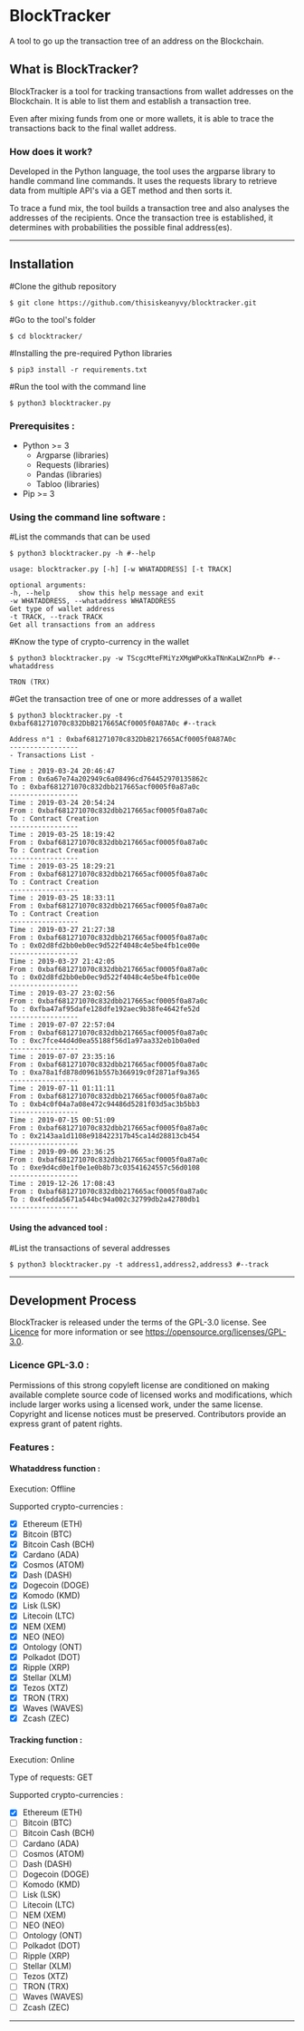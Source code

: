 # BlockTracker
A tool to go up the transaction tree of an address on the Blockchain.

## What is BlockTracker?

BlockTracker is a tool for tracking transactions from wallet addresses on the Blockchain. It is able to list them and establish a transaction tree.

Even after mixing funds from one or more wallets, it is able to trace the transactions back to the final wallet address.

### How does it work?

Developed in the Python language, the tool uses the argparse library to handle command line commands. It uses the requests library to retrieve data from multiple API's via a GET method and then sorts it.

To trace a fund mix, the tool builds a transaction tree and also analyses the addresses of the recipients. Once the transaction tree is established, it determines with probabilities the possible final address(es).

------

## Installation

#Clone the github repository

```shell
$ git clone https://github.com/thisiskeanyvy/blocktracker.git
```

#Go to the tool's folder

```shell
$ cd blocktracker/
```

#Installing the pre-required Python libraries

```shell
$ pip3 install -r requirements.txt
```

#Run the tool with the command line

```shell
$ python3 blocktracker.py
```

### Prerequisites :

- Python >= 3
  - Argparse (libraries)
  - Requests (libraries)
  - Pandas (libraries)
  - Tabloo (libraries)
- Pip >= 3

### Using the command line software :

#List the commands that can be used

```shell
$ python3 blocktracker.py -h #--help
```

```shell
usage: blocktracker.py [-h] [-w WHATADDRESS] [-t TRACK]

optional arguments:
-h, --help       show this help message and exit
-w WHATADDRESS, --whataddress WHATADDRESS
Get type of wallet address
-t TRACK, --track TRACK
Get all transactions from an address
```

#Know the type of crypto-currency in the wallet

```shell
$ python3 blocktracker.py -w TScgcMteFMiYzXMgWPoKkaTNnKaLWZnnPb #--whataddress
```

```shell
TRON (TRX)
```

#Get the transaction tree of one or more addresses of a wallet

```shell
$ python3 blocktracker.py -t 0xbaf681271070c832DbB217665ACf0005f0A87A0c #--track
```

```shell
Address n°1 : 0xbaf681271070c832DbB217665ACf0005f0A87A0c
-----------------
- Transactions List -

Time : 2019-03-24 20:46:47
From : 0x6a67e74a202949c6a08496cd764452970135862c
To : 0xbaf681271070c832dbb217665acf0005f0a87a0c
-----------------
Time : 2019-03-24 20:54:24
From : 0xbaf681271070c832dbb217665acf0005f0a87a0c
To : Contract Creation
-----------------
Time : 2019-03-25 18:19:42
From : 0xbaf681271070c832dbb217665acf0005f0a87a0c
To : Contract Creation
-----------------
Time : 2019-03-25 18:29:21
From : 0xbaf681271070c832dbb217665acf0005f0a87a0c
To : Contract Creation
-----------------
Time : 2019-03-25 18:33:11
From : 0xbaf681271070c832dbb217665acf0005f0a87a0c
To : Contract Creation
-----------------
Time : 2019-03-27 21:27:38
From : 0xbaf681271070c832dbb217665acf0005f0a87a0c
To : 0x02d8fd2bb0eb0ec9d522f4048c4e5be4fb1ce00e
-----------------
Time : 2019-03-27 21:42:05
From : 0xbaf681271070c832dbb217665acf0005f0a87a0c
To : 0x02d8fd2bb0eb0ec9d522f4048c4e5be4fb1ce00e
-----------------
Time : 2019-03-27 23:02:56
From : 0xbaf681271070c832dbb217665acf0005f0a87a0c
To : 0xfba47af95dafe128dfe192aec9b38fe4642fe52d
-----------------
Time : 2019-07-07 22:57:04
From : 0xbaf681271070c832dbb217665acf0005f0a87a0c
To : 0xc7fce44d4d0ea55188f56d1a97aa332eb1b0a0ed
-----------------
Time : 2019-07-07 23:35:16
From : 0xbaf681271070c832dbb217665acf0005f0a87a0c
To : 0xa78a1fd878d0961b557b366919c0f2871af9a365
-----------------
Time : 2019-07-11 01:11:11
From : 0xbaf681271070c832dbb217665acf0005f0a87a0c
To : 0xb4c0f04a7a08e472c94486d5281f03d5ac3b5bb3
-----------------
Time : 2019-07-15 00:51:09
From : 0xbaf681271070c832dbb217665acf0005f0a87a0c
To : 0x2143aa1d1108e918422317b45ca14d28813cb454
-----------------
Time : 2019-09-06 23:36:25
From : 0xbaf681271070c832dbb217665acf0005f0a87a0c
To : 0xe9d4cd0e1f0e1e0b8b73c03541624557c56d0108
-----------------
Time : 2019-12-26 17:08:43
From : 0xbaf681271070c832dbb217665acf0005f0a87a0c
To : 0x4fedda5671a544bc94a002c32799db2a42780db1
-----------------
```

#### Using the advanced tool :

#List the transactions of several addresses

```shell
$ python3 blocktracker.py -t address1,address2,address3 #--track
```

------

## Development Process

BlockTracker is released under the terms of the GPL-3.0 license. See [Licence](https://github.com/thisiskeanyvy/blocktracker/blob/main/LICENSE) for more information or see https://opensource.org/licenses/GPL-3.0.

### Licence GPL-3.0 :

Permissions of this strong copyleft license are conditioned on making available complete source code of licensed works and modifications, which include larger works using a licensed work, under the same license. Copyright and license notices must be preserved. Contributors provide an express grant of patent rights.

### Features :

#### Whataddress function :

Execution: Offline

Supported crypto-currencies :

- [x] Ethereum (ETH)
- [x] Bitcoin (BTC)
- [x] Bitcoin Cash (BCH)
- [x] Cardano (ADA)
- [x] Cosmos (ATOM)
- [x] Dash (DASH)
- [x] Dogecoin (DOGE)
- [x] Komodo (KMD)
- [x] Lisk (LSK)
- [x] Litecoin (LTC)
- [x] NEM (XEM)
- [x] NEO (NEO)
- [x] Ontology (ONT)
- [x] Polkadot (DOT)
- [x] Ripple (XRP)
- [x] Stellar (XLM)
- [x] Tezos (XTZ)
- [x] TRON (TRX)
- [x] Waves (WAVES)
- [x] Zcash (ZEC)

#### Tracking function :

Execution: Online

Type of requests: GET

Supported crypto-currencies :

- [x] Ethereum (ETH)
- [ ] Bitcoin (BTC)
- [ ] Bitcoin Cash (BCH)
- [ ] Cardano (ADA)
- [ ] Cosmos (ATOM)
- [ ] Dash (DASH)
- [ ] Dogecoin (DOGE)
- [ ] Komodo (KMD)
- [ ] Lisk (LSK)
- [ ] Litecoin (LTC)
- [ ] NEM (XEM)
- [ ] NEO (NEO)
- [ ] Ontology (ONT)
- [ ] Polkadot (DOT)
- [ ] Ripple (XRP)
- [ ] Stellar (XLM)
- [ ] Tezos (XTZ)
- [ ] TRON (TRX)
- [ ] Waves (WAVES)
- [ ] Zcash (ZEC)

------
